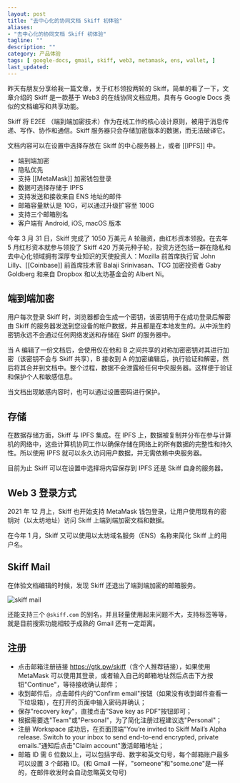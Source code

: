```yaml
---
layout: post
title: "去中心化的协同文档 Skiff 初体验"
aliases:
- "去中心化的协同文档 Skiff 初体验"
tagline: ""
description: ""
category: 产品体验
tags: [ google-docs, gmail, skiff, web3, metamask, ens, wallet, ]
last_updated:
---
```


昨天有朋友分享给我一篇文章，关于红杉领投两轮的 Skiff，简单的看了一下，文章介绍的 Skiff 是一款基于 Web3 的在线协同文档应用。具有与 Google Docs 类似的文档编写和共享功能。

Skiff 将 E2EE （端到端加密技术）作为在线工作的核心设计原则，被用于消息传递、写作、协作和通信。Skiff 服务器只会存储加密版本的数据，而无法破译它。

文档内容可以在设置中选择存放在 Skiff 的中心服务器上，或者 [[IPFS]] 中。

- 端到端加密
- 隐私优先
- 支持 [[MetaMask]] 加密钱包登录
- 数据可选择存储于 IPFS
- 支持发送和接收来自 ENS 地址的邮件
- 邮箱容量默认是 10G，可以通过升级扩容至 100G
- 支持三个邮箱别名
- 客户端有 Android, iOS, macOS 版本

今年 3 月 31 日，Skiff 完成了 1050 万美元 A 轮融资，由红杉资本领投。在去年 5 月红杉资本就参与领投了 Skiff 420 万美元种子轮，投资方还包括一群在隐私和去中心化领域拥有深厚专业知识的天使投资人：Mozilla 前首席执行官 John Lilly、[[Coinbase]] 前首席技术官 Balaji Srinivasan、TCG 加密投资者 Gaby Goldberg 和来自 Dropbox 和以太坊基金会的 Albert Ni。

## 端到端加密
用户每次登录 Skiff 时，浏览器都会生成一个密钥，该密钥用于在成功登录后解密由 Skiff 的服务器发送到您设备的帐户数据，并且都是在本地发生的。从中派生的密钥永远不会通过任何网络发送和存储在 Skiff 的服务器中。

当 A 编辑了一份文档后，会使用仅在他和 B 之间共享的对称加密密钥对其进行加密（该密钥不会与 Skiff 共享），B 接收到 A 的加密编辑后，执行验证和解密，然后将其合并到文档中。整个过程，数据不会泄露给任何中央服务器。这样便于验证和保护个人和敏感信息。

当文档出现敏感内容时，也可以通过设置密码进行保护。

## 存储
在数据存储方面，Skiff 与 IPFS 集成。在 IPFS 上，数据被复制并分布在参与计算机的网络中，这些计算机协同工作以确保存储在网络上的所有数据的完整性和持久性。所以使用 IPFS 就可以永久访问用户数据，并无需依赖中央服务器。

目前为止 Skiff 可以在设置中选择将内容保存到 IPFS 还是 Skiff 自身的服务器。

## Web 3 登录方式
2021 年 12 月上，Skiff 也开始支持 MetaMask 钱包登录，让用户使用现有的密钥对（以太坊地址）访问 Skiff 上端到端加密文档和数据。

在今年 1 月，Skiff 又可以使用以太坊域名服务（ENS）名称来简化 Skiff 上的用户名。

## Skiff Mail
在体验文档编辑的时候，发现 Skiff 还退出了端到端加密的邮箱服务。

![skiff mail](https://photo.einverne.info/images/2022/05/25/z5AY.jpg)

还能支持三个 `@skiff.com` 的别名，并且轻量使用起来问题不大，支持标签等等，就是目前搜索功能相较于成熟的 Gmail 还有一定距离。

## 注册

- 点击邮箱注册链接 <https://gtk.pw/skiff>（含个人推荐链接），如果使用 MetaMask 可以使用其登录，或者输入自己的邮箱地址然后点击下方按钮"Continue"，等待接收确认邮件；
- 收到邮件后，点击邮件内的"Confirm email"按钮（如果没有收到邮件查看一下垃圾箱），在打开的页面中输入密码并确认；
- 保存"recovery key"，直接点击"Save key as PDF"按钮即可；
- 根据需要选"Team"或"Personal"，为了简化注册过程建议选"Personal"；
- 注册 Workspace 成功后，在页面顶端"You’re invited to Skiff Mail’s Alpha release. Switch to your inbox to send end-to-end encrypted, private emails."通知后点击"Claim account"激活邮箱地址；
- 邮箱 ID 需 6 位数以上，可以包括字母、数字和英文句号，每个邮箱账户最多可以设置 3 个邮箱 ID。(和 Gmail 一样，"someone"和"some.one"是一样的，在邮件收发时会自动忽略英文句号)
